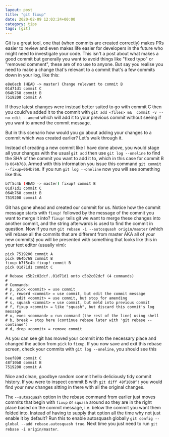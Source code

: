 ```yaml
---
layout: post
title: "git fixup"
date: 2020-02-09 12:03:24+00:00
category: tips
tags: [git]
---
```


Git is a great tool, one that (when commits are created correctly) makes PRs easier to review and even makes life easier for developers in the future who might need to investigate your code. This isn't a post about what makes a good commit but generally you want to avoid things like "fixed typo" or "removed comment", these are of no use to anyone. But say you realise you need to make a change that's relevant to a commit that's a few commits down in your log, like this:

```
e8e6ecb (HEAD -> master) Change relevant to commit B
01d71d1 commit C
064b768 commit B
7519200 commit A
```
If those latest changes were instead better suited to go with commit C then you could've added it to the commit with `git add <files> &&  commit -v --no-edit --amend` which will add it to your previous commit without seeing if you want to amend the commit message.

But in this scenario how would you go about adding your changes to a commit which was created earlier? Let's walk through it.

Instead of creating a new commit like I have done above, you would stage all your changes with the usual `git add` then use `git log --oneline` to find the SHA of the commit you want to add it to, which in this case for commit B is `064b768`. Armed with this information you issue this command `git commit --fixup=064b768`. If you run `git log --oneline` now you will see something like this.

```sh
b7f5c4b (HEAD -> master) fixup! commit B
01d71d1 commit C
064b768 commit B
7519200 commit A
```
Git has gone ahead and created our commit for us. Notice how the commit message starts with `fixup!` followed by the message of the commit you want to merge it into? `fixup!` tells git we want to merge these changes into another commit, and the string afterwards is used to find the commit in question. Now if you run `git rebase -i --autosquash origin/master` (which will rebase all the commits that are different from master AKA all of your new commits) you will be presented with something that looks like this in your text editor (usually vim):

```
pick 7519200 commit A
pick 064b768 commit B
fixup b7f5c4b fixup! commit B
pick 01d71d1 commit C

# Rebase c5b2c02dcf..01d71d1 onto c5b2c02dcf (4 commands)
#
# Commands:
# p, pick <commit> = use commit
# r, reword <commit> = use commit, but edit the commit message
# e, edit <commit> = use commit, but stop for amending
# s, squash <commit> = use commit, but meld into previous commit
# f, fixup <commit> = like "squash", but discard this commit's log message
# x, exec <command> = run command (the rest of the line) using shell
# b, break = stop here (continue rebase later with 'git rebase --continue')
# d, drop <commit> = remove commit
```
As you can see git has moved your commit into the necessary place and changed the action from `pick` to `fixup`. If you now save and exit this rebase screen, check your commits with `git log --oneline`, you should see this

```
beef890 commit C
48f10b8 commit B
7519200 commit A
```
Nice and clean, goodbye random commit hello deliciously tidy commit history. If you were to inspect commit B with `git diff 48f10b8^!` you would find your new changes sitting in there with all the original changes.

The `--autosquash` option in the rebase command from earlier just moves commits that begin with `fixup` or `squash` around so they are in the right place based on the commit message, i.e. below the commit you want them folded into. Instead of having to supply that option all the time why not just enable it by default? Run this to enable autosquash globally `git config --global --add rebase.autosquash true`. Next time you just need to run `git rebase -i origin/master`.



